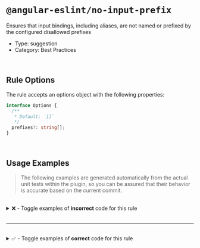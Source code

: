 <!--

  DO NOT EDIT.

  This markdown file was autogenerated using a mixture of the following files as the source of truth for its data:
  - ../../src/rules/no-input-prefix.ts
  - ../../tests/rules/no-input-prefix/cases.ts

  In order to update this file, it is therefore those files which need to be updated, as well as potentially the generator script:
  - ../../../../tools/scripts/generate-rule-docs.ts

-->

<br>

# `@angular-eslint/no-input-prefix`

Ensures that input bindings, including aliases, are not named or prefixed by the configured disallowed prefixes

- Type: suggestion
- Category: Best Practices

<br>

## Rule Options

The rule accepts an options object with the following properties:

```ts
interface Options {
  /**
   * Default: `[]`
   */
  prefixes?: string[];
}

```

<br>

## Usage Examples

> The following examples are generated automatically from the actual unit tests within the plugin, so you can be assured that their behavior is accurate based on the current commit.

<br>

<details>
<summary>❌ - Toggle examples of <strong>incorrect</strong> code for this rule</summary>

<br>

#### Custom Config

```json
{
  "rules": {
    "@angular-eslint/no-input-prefix": [
      "error",
      [
        {
          "prefixes": [
            "on"
          ]
        }
      ]
    ]
  }
}
```

<br>

#### ❌ Invalid Code

```ts
@Component({
  inputs: ['on']
           ~~~~
})
class Test {}
```

<br>

---

<br>

#### Custom Config

```json
{
  "rules": {
    "@angular-eslint/no-input-prefix": [
      "error",
      [
        {
          "prefixes": [
            "on"
          ]
        }
      ]
    ]
  }
}
```

<br>

#### ❌ Invalid Code

```ts
@Directive({
  outputs: [onCredit],
  'inputs': [onLevel, `test: on`, onFunction()],
                      ~~~~~~~~~~
})
class Test {}
```

<br>

---

<br>

#### Custom Config

```json
{
  "rules": {
    "@angular-eslint/no-input-prefix": [
      "error",
      [
        {
          "prefixes": [
            "on"
          ]
        }
      ]
    ]
  }
}
```

<br>

#### ❌ Invalid Code

```ts
@Component({
  ['inputs']: ['onTest: test', ...onArray],
               ~~~~~~~~~~~~~~
})
class Test {}
```

<br>

---

<br>

#### Custom Config

```json
{
  "rules": {
    "@angular-eslint/no-input-prefix": [
      "error",
      [
        {
          "prefixes": [
            "on"
          ]
        }
      ]
    ]
  }
}
```

<br>

#### ❌ Invalid Code

```ts
@Directive({
  [`inputs`]: ['onTest: test', ...onArray],
               ~~~~~~~~~~~~~~
})
class Test {}
```

<br>

---

<br>

#### Custom Config

```json
{
  "rules": {
    "@angular-eslint/no-input-prefix": [
      "error",
      [
        {
          "prefixes": [
            "on"
          ]
        }
      ]
    ]
  }
}
```

<br>

#### ❌ Invalid Code

```ts
@Component()
class Test {
  @Input() on: EventEmitter<any> = new EventEmitter<{}>();
           ~~
}
```

<br>

---

<br>

#### Custom Config

```json
{
  "rules": {
    "@angular-eslint/no-input-prefix": [
      "error",
      [
        {
          "prefixes": [
            "on"
          ]
        }
      ]
    ]
  }
}
```

<br>

#### ❌ Invalid Code

```ts
@Directive()
class Test {
  @Input() @Custom('on') 'onPrefix' = new EventEmitter<void>();
                         ~~~~~~~~~~
}
```

<br>

---

<br>

#### Custom Config

```json
{
  "rules": {
    "@angular-eslint/no-input-prefix": [
      "error",
      [
        {
          "prefixes": [
            "on"
          ]
        }
      ]
    ]
  }
}
```

<br>

#### ❌ Invalid Code

```ts
@Component()
class Test {
  @Custom() @Input(`on`) _on = getInput();
                   ~~~~
}
```

<br>

---

<br>

#### Custom Config

```json
{
  "rules": {
    "@angular-eslint/no-input-prefix": [
      "error",
      [
        {
          "prefixes": [
            "on"
          ]
        }
      ]
    ]
  }
}
```

<br>

#### ❌ Invalid Code

```ts
@Directive()
class Test {
  @Input('onPrefix') _on = (this.subject$ as Subject<{on: boolean}>).pipe();
         ~~~~~~~~~~
}
```

<br>

---

<br>

#### Custom Config

```json
{
  "rules": {
    "@angular-eslint/no-input-prefix": [
      "error",
      [
        {
          "prefixes": [
            "on"
          ]
        }
      ]
    ]
  }
}
```

<br>

#### ❌ Invalid Code

```ts
@Component()
class Test {
  @Input('setter') set 'on-setter'() {}
                       ~~~~~~~~~~~
}
```

<br>

---

<br>

#### Custom Config

```json
{
  "rules": {
    "@angular-eslint/no-input-prefix": [
      "error",
      [
        {
          "prefixes": [
            "on",
            "is",
            "should"
          ]
        }
      ]
    ]
  }
}
```

<br>

#### ❌ Invalid Code

```ts
@Injectable()
class Test {
  @Input('on') isPrefix = this.getInput();
         ~~~~  ~~~~~~~~
}
```

</details>

<br>

---

<br>

<details>
<summary>✅ - Toggle examples of <strong>correct</strong> code for this rule</summary>

<br>

#### Custom Config

```json
{
  "rules": {
    "@angular-eslint/no-input-prefix": [
      "error",
      [
        {
          "prefixes": [
            "on"
          ]
        }
      ]
    ]
  }
}
```

<br>

#### ✅ Valid Code

```ts
class Test {}
```

<br>

---

<br>

#### Custom Config

```json
{
  "rules": {
    "@angular-eslint/no-input-prefix": [
      "error",
      [
        {
          "prefixes": [
            "on"
          ]
        }
      ]
    ]
  }
}
```

<br>

#### ✅ Valid Code

```ts
@Page({
  inputs: ['on', onChange, \`onLine\`, 'on: on2', 'offline: on', ...onCheck, onInput()],
})
class Test {}
```

<br>

---

<br>

#### Custom Config

```json
{
  "rules": {
    "@angular-eslint/no-input-prefix": [
      "error",
      [
        {
          "prefixes": [
            "on"
          ]
        }
      ]
    ]
  }
}
```

<br>

#### ✅ Valid Code

```ts
@Component()
class Test {
  on = new EventEmitter();
}
```

<br>

---

<br>

#### Custom Config

```json
{
  "rules": {
    "@angular-eslint/no-input-prefix": [
      "error",
      [
        {
          "prefixes": [
            "on"
          ]
        }
      ]
    ]
  }
}
```

<br>

#### ✅ Valid Code

```ts
@Directive()
class Test {
  @Input() buttonChange = new EventEmitter<'on'>();
}
```

<br>

---

<br>

#### Custom Config

```json
{
  "rules": {
    "@angular-eslint/no-input-prefix": [
      "error",
      [
        {
          "prefixes": [
            "on"
          ]
        }
      ]
    ]
  }
}
```

<br>

#### ✅ Valid Code

```ts
@Component()
class Test {
  @Input() On = new EventEmitter<{ on: onType }>();
}
```

<br>

---

<br>

#### Custom Config

```json
{
  "rules": {
    "@angular-eslint/no-input-prefix": [
      "error",
      [
        {
          "prefixes": [
            "on"
          ]
        }
      ]
    ]
  }
}
```

<br>

#### ✅ Valid Code

```ts
@Directive()
class Test {
  @Input(\`one\`) ontype = new EventEmitter<{ bar: string, on: boolean }>();
}
```

<br>

---

<br>

#### Custom Config

```json
{
  "rules": {
    "@angular-eslint/no-input-prefix": [
      "error",
      [
        {
          "prefixes": [
            "on"
          ]
        }
      ]
    ]
  }
}
```

<br>

#### ✅ Valid Code

```ts
@Component()
class Test {
  @Input('oneProp') common = new EventEmitter<ComplextOn>();
}
```

<br>

---

<br>

#### Custom Config

```json
{
  "rules": {
    "@angular-eslint/no-input-prefix": [
      "error",
      [
        {
          "prefixes": [
            "on"
          ]
        }
      ]
    ]
  }
}
```

<br>

#### ✅ Valid Code

```ts
@Directive()
class Test<On> {
  @Input() ON = new EventEmitter<On>();
}
```

<br>

---

<br>

#### Custom Config

```json
{
  "rules": {
    "@angular-eslint/no-input-prefix": [
      "error",
      [
        {
          "prefixes": [
            "on"
          ]
        }
      ]
    ]
  }
}
```

<br>

#### ✅ Valid Code

```ts
const on = 'on';
@Component()
class Test {
  @Input(on) touchMove: EventEmitter<{ action: 'on' | 'off' }> = new EventEmitter<{ action: 'on' | 'off' }>();
}
```

<br>

---

<br>

#### Custom Config

```json
{
  "rules": {
    "@angular-eslint/no-input-prefix": [
      "error",
      [
        {
          "prefixes": [
            "on"
          ]
        }
      ]
    ]
  }
}
```

<br>

#### ✅ Valid Code

```ts
const test = 'on';
const on = 'on';
@Directive()
class Test {
  @Input(test) [on]: EventEmitter<OnTest>;
}
```

<br>

---

<br>

#### Default Config

```json
{
  "rules": {
    "@angular-eslint/no-input-prefix": [
      "error"
    ]
  }
}
```

<br>

#### ✅ Valid Code

```ts
@Directive({
  selector: 'foo',
})
class Test {
  @Input() set 'setter'() {}
}
```

</details>

<br>
